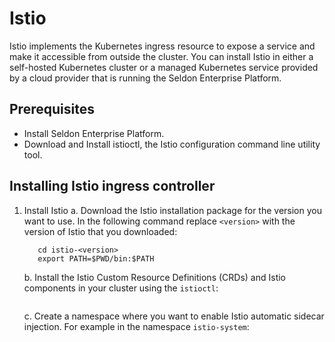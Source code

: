# Istio

Istio implements the Kubernetes ingress resource to expose a service and make it accessible from outside the cluster. You can install Istio in either a self-hosted Kubernetes cluster or a managed Kubernetes service provided by a cloud provider that is running the Seldon Enterprise Platform. 

## Prerequisites
* Install Seldon Enterprise Platform.
* Download and  Install istioctl, the Istio configuration command line utility tool.

## Installing Istio ingress controller
1. Install Istio
    a. Download the Istio installation package for the version you want to use. In the following command replace `<version>` with the version of Istio that you downloaded:
     ```curl -L https://istio.io/downloadIstio | sh -
        cd istio-<version>
        export PATH=$PWD/bin:$PATH
     ```
    b. Install the Istio Custom Resource Definitions (CRDs) and Istio components in your cluster using the `istioctl`:
     ```istioctl install --set profile=default -y
     ```
    c. Create a namespace where you want to enable Istio automatic sidecar injection. For example in the namespace `istio-system`:
     ```kubectl label namespace istio-system istio-injection=enabled       

